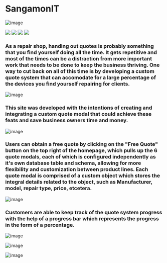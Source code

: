 # SangamonIT 
![image](https://user-images.githubusercontent.com/62531841/108911795-5fce8100-75ed-11eb-8c69-f7cc92163207.png)

![](https://img.shields.io/badge/Languages-JavaScript-informational?style=flat&logo=<LOGO_NAME>&logoColor=white&color=5F7FF6)
![](https://img.shields.io/badge/Languages-Node-informational?style=flat&logo=<LOGO_NAME>&logoColor=white&color=5F7FF6)
![](https://img.shields.io/badge/Languages-CSS3-informational?style=flat&logo=<LOGO_NAME>&logoColor=white&color=5F7FF6)
![](https://img.shields.io/badge/Languages-HTML5-informational?style=flat&logo=<LOGO_NAME>&logoColor=white&color=5F7FF6)



### As a repair shop, handing out quotes is probably something that you find yourself doing all the time.  It gets repetitive and most of the times can be a distraction from more important work that needs to be done to keep the business thriving.  One way to cut back on all of this time is by developing a custom quote system that can accomodate for a large percentage of the devices you find yourself repairing for clients.  

![image](https://user-images.githubusercontent.com/62531841/108914223-a8d40480-75f0-11eb-8fa8-3ad6ad7c753d.png)

### This site was developed with the intentions of creating and integrating a custom quote modal that could achieve these feats and save business owners time and money.   

![image](https://user-images.githubusercontent.com/62531841/108910719-de2a2380-75eb-11eb-9702-c012f8d86221.png)


### Users can obtain a free quote by clicking on the "Free Quote" button on the top right of the homepage, which pulls up the 6 quote modals, each of which is configured independently as it's own database table and schema, allowing for more flexibility and customization between product lines.  Each quote modal is comprised of a custom object which stores the integral details related to the object, such as Manufacturer, model, repair type, price, etcetera.  

![image](https://user-images.githubusercontent.com/62531841/108914492-09634180-75f1-11eb-8884-ab7c8eb0508c.png)

### Customers are able to keep track of the quote system progress with the help of a progress bar which represents the progress in the form of a percentage.  

![image](https://user-images.githubusercontent.com/62531841/108912102-c3f14500-75ed-11eb-8ad8-700ba8b47a43.png)


![image](https://user-images.githubusercontent.com/62531841/108912483-5396f380-75ee-11eb-88c4-4f51567f9b5d.png)


![image](https://user-images.githubusercontent.com/62531841/108912647-893bdc80-75ee-11eb-9ff3-6f1fa1177a80.png)
